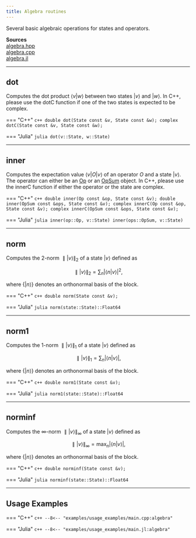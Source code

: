 ```yaml
---
title: Algebra routines 
---
```


Several basic algebraic operations for states and operators.

**Sources**<br>
[algebra.hpp](https://github.com/awietek/xdiag/blob/main/xdiag/algebra/algebra.hpp)<br>
[algebra.cpp](https://github.com/awietek/xdiag/blob/main/xdiag/algebra/algebra.cpp)<br>
[algebra.jl](https://github.com/awietek/XDiag.jl/blob/main/src/algebra/algebra.jl)

---

## dot

Computes the dot product $\langle v \vert w \rangle$ between two states $\vert v \rangle$ and $\vert w \rangle$. In C++, please use the dotC function if one of the two states is expected to be complex.

=== "C++"
	```c++
    double dot(State const &v, State const &w);
	complex dotC(State const &v, State const &w);
	```
	
=== "Julia"
	```julia
	dot(v::State, w::State)
	```

---

## inner

Computes the expectation value $\langle v | O |v \rangle$ of an operator $O$ and a state $|v\rangle$. The operator can either be an [Op]("../operators/op.md") or an [OpSum]("../operators/opsum.md") object. In C++, please use the innerC function if either the operator or the state are complex.

=== "C++"
	```c++
	double inner(Op const &op, State const &v);
	double inner(OpSum const &ops, State const &v);
	complex innerC(Op const &op, State const &v);
	complex innerC(OpSum const &ops, State const &v);
	```

=== "Julia"
	```julia
	inner(op::Op, v::State)
	inner(ops::OpSum, v::State)
	```

---

## norm

Computes the 2-norm $\parallel |v \rangle \parallel_2$ of a state $|v \rangle$ defined as

$$ \parallel |v \rangle \parallel_2 = \sum_n |\langle n | v \rangle |^2, $$

where $\{ |n\rangle \}$ denotes an orthonormal basis of the block.

=== "C++"
	```c++
    double norm(State const &v);
	```

=== "Julia"
	```julia
	norm(state::State)::Float64
	```
	
---

## norm1

Computes the 1-norm $\parallel |v \rangle \parallel_1$ of a state $|v \rangle$ defined as

$$ \parallel |v \rangle \parallel_1 = \sum_n |\langle n | v \rangle |, $$

where $\{ |n\rangle \}$ denotes an orthonormal basis of the block.


=== "C++"
	```c++
    double norm1(State const &v);
	```
	
=== "Julia"
	```julia
	norm1(state::State)::Float64
	```
	
---

## norminf


Computes the $\infty$-norm $\parallel |v \rangle \parallel_\infty$ of a state $|v \rangle$ defined as

$$ \parallel |v \rangle \parallel_\infty = \max_n |\langle n | v \rangle |, $$

where $\{ |n\rangle \}$ denotes an orthonormal basis of the block.

=== "C++"
	```c++
    double norminf(State const &v);
	```
	
=== "Julia"
	```julia
	norminf(state::State)::Float64
	```
	
---

## Usage Examples

=== "C++"
	```c++
	--8<-- "examples/usage_examples/main.cpp:algebra"
	```

=== "Julia"
	```c++
	--8<-- "examples/usage_examples/main.jl:algebra"
	```
	
